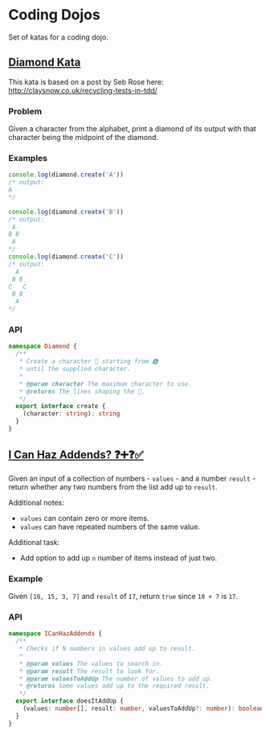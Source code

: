 # Coding Dojos

Set of katas for a coding dojo.

## [Diamond Kata](https://github.com/davidwhitney/CodeDojos/tree/master/Diamond%20Kata)

This kata is based on a post by Seb Rose here: http://claysnow.co.uk/recycling-tests-in-tdd/

### Problem

Given a character from the alphabet, print a diamond of its output with that character being the midpoint of the diamond.

### Examples

```javascript
console.log(diamond.create('A'))
/* output:
A
*/

console.log(diamond.create('B'))
/* output:
 A
B B
 A
*/
console.log(diamond.create('C'))
/* output:
  A
 B B
C   C
 B B
  A
*/
```

### API

```typescript
namespace Diamond {
  /**
   * Create a character 💎 starting from 🅰
   * until the supplied character.
   *
   * @param character The maximum character to use.
   * @returns The lines shaping the 💎.
   */
  export interface create {
    (character: string): string
  }
}
```

## [I Can Haz Addends? ❓➕❓✅](https://github.com/robcthegeek/dojo-starter-facilitator/blob/main/problems/I-Can-Haz-Addends.md)

Given an input of a collection of numbers - `values` - and a number `result` - return whether any two numbers from the list add up to `result`.

Additional notes:

- `values` can contain zero or more items.
- `values` can have repeated numbers of the same value.

Additional task:

- Add option to add up `n` number of items instead of just two.

### Example

Given `[10, 15, 3, 7]` and `result` of `17`, return `true` since `10 + 7` is `17`.

### API

```typescript
namespace ICanHazAddends {
  /**
   * Checks if N numbers in values add up to result.
   *
   * @param values The values to search in.
   * @param result The result to look for.
   * @param valuesToAddUp The number of values to add up.
   * @returns Some values add up to the required result.
   */
  export interface doesItAddUp {
    (values: number[], result: number, valuesToAddUp?: number): boolean
  }
}
```
